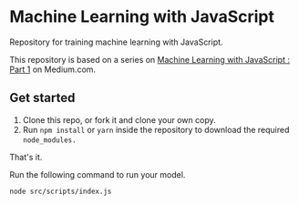 # Machine Learning with JavaScript

Repository for training machine learning with JavaScript.

This repository is based on a series on [Machine Learning with JavaScript : Part 1](https://medium.com/@abhisheksoni2720/machine-learning-in-javascript-part-1) on Medium.com.

## Get started

1. Clone this repo, or fork it and clone your own copy.
2. Run `npm install` or `yarn` inside the repository to download the required `node_modules.`

That's it.

Run the following command to run your model.

```bash
node src/scripts/index.js
```
